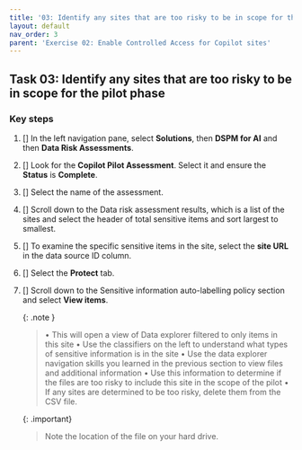 ```yaml
---
title: '03: Identify any sites that are too risky to be in scope for the pilot phase'
layout: default
nav_order: 3
parent: 'Exercise 02: Enable Controlled Access for Copilot sites'
---
```


## Task 03: Identify any sites that are too risky to be in scope for the pilot phase

### Key steps

1. [] In the left navigation pane, select **Solutions**, then **DSPM for AI** and then
**Data Risk Assessments**.

1. [] Look for the **Copilot Pilot Assessment**. Select it and ensure the
**Status** is **Complete**.

1. [] Select the name of the assessment.

1. [] Scroll down to the Data risk assessment results, which is a list of
the sites and select the header of total sensitive items and sort largest
to smallest.

1. [] To examine the specific sensitive items in the site, select the
**site URL** in the data source ID column.

1. [] Select the **Protect** tab.

1. [] Scroll down to the Sensitive information auto-labelling policy
section and select **View items**.

   {: .note }
   > • This will open a view of Data explorer filtered to only items
in this site
   > • Use the classifiers on the left to understand what types of
sensitive information is in the site
   > • Use the data explorer navigation skills you learned in the previous
section to view files and additional information
   > • Use this information to determine if the files are too risky to
include this site in the scope of the pilot
   > • If any sites are determined to be too risky, delete them from the
CSV file.

   {: .important}
   > Note the location of the file on your hard drive.